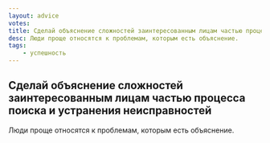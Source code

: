 ```yaml
---
layout: advice
votes:
title: Сделай объяснение сложностей заинтересованным лицам частью процесса поиска и устранения неисправностей
desc: Люди проще относятся к проблемам, которым есть объяснение.
tags:
    - успешность
---
```


## Сделай объяснение сложностей заинтересованным лицам частью процесса поиска и устранения неисправностей

Люди проще относятся к проблемам, которым есть объяснение.
